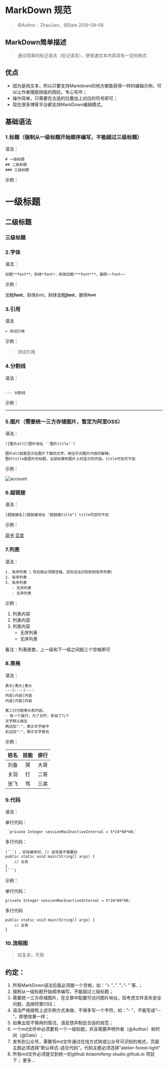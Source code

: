 # MarkDown 规范
> @Author：ZhaoJian，@Date 2019-09-08


## MarkDown简单描述
> 通过简单的标记语法（标记语言），使普通文本内容具有一定的格式


## 优点
- 因为是纯文本，所以只要支持Markdown的地方都能获得一样的编辑示例，可以让作者摆脱排版的困扰，专心写作；
- 操作简单，只需要在合适的位置加上对应的符号即可；
- 现在很多博客平台都支持MarkDown编辑模式。


## 基础语法
### 1.标题（强制从一级标题开始顺序编写，不能超过三级标题）

语法：
```
# 一级标题
## 二级标题
### 三级标题
```
示例：
# 一级标题
## 二级标题
### 三级标题

### 2.字体

语法：
```
加粗**font**，斜体*font*，斜体加粗***font***，删除~~font~~
```
示例：

加粗**font**，斜体*font*，斜体加粗***font***，删除~~font~~


### 3.引用

语法
```
> 测试引用
```
示例：
> 测试引用



### 4.分割线

语法：
```

--- 分割线
```
示例：

---




### 5.图片（需要统一三方存储图片，暂定为阿里OSS）

语法：
```
![图片alt](图片地址 ''图片title'')

图片alt就是显示在图片下面的文字，相当于对图片内容的解释。
图片title是图片的标题，当鼠标移到图片上时显示的内容。title可加可不加
```

示例：

![account](https://xmf-studio.oss-cn-beijing.aliyuncs.com/home/wmf-studio/md-file-upload/test-file/%E8%B4%A6%E5%8F%B7%E7%B3%BB%E7%BB%9F%E6%9E%B6%E6%9E%84%E5%9B%BE.PNG "账户系统")

### 6.超链接

语法：
```
[超链接名](超链接地址 "超链接title") title可加可不加
```

示例：

[简书](http://jianshu.com)
[百度](http://baidu.com)

### 7.列表

语法：

```
1. 有序列表（.号后面必须跟空格，否则没法识别到四有序列表）
2. 有序列表
3. 有序列表
   - 无序列表
   - 无序列表
```


示例：

1. 列表内容
2. 列表内容
3. 列表内容
   - 无序列表
   - 无序列表

备注：列表嵌套，上一级和下一级之间敲三个空格即可

### 8.表格

语法：
```
表头|表头|表头
---|:--:|---:
内容|内容|内容
内容|内容|内容

第二行分割表头和内容。
- 有一个就行，为了对齐，多加了几个
文字默认居左
两边加":"，表示文字居中
右边加":"，表示文字居右
```
示例：

姓名|技能|排行
--|:--:|--:
刘备|哭|大哥
关羽|打|二哥
张飞|骂|三弟


### 9.代码 

语法：

单行代码：
```
 `private Integer sessionMaxInactiveInterval = 5*24*60*60;` 
```

多行代码：
```
(```) ，实际编写时，() 括号是不需要的
public static void main(String[] args) {
    // 业务
}
(```)
```
示例：

单行代码：

 `private Integer sessionMaxInactiveInterval = 5*24*60*60;` 

多行代码
```
public static void main(String[] args) {
    // 业务
}
```


### 10.流程图
> 较复杂，不用


## 约定：
1. 所有MarkDown语法后面必须跟一个空格，如：”> ”、”. ”、”- ” 等..；
2. 强制从一级标题开始顺序编写，不能超过三级标题；
3. 需要统一三方存储图片，在文章中配置可访问图片地址，现考虑文件丢失安全问题，选择阿里OSS；
4. 语法严格按照上述示例方式来做，不得多写一个字符，如：”- ”，不能写成”-- ”，即使效果一样；
5. 如果出现不够用的情况，请反馈并制定合适的规范；
6. 一个md文件中必须要有一个一级标题，并且需要声明作者（@Author）和时间（@Date） ;
7. 发布到公众号，需要将md文件通过在线方式转成公众号可识别的格式，页面主题必须选择”默认样式-适合代码“，代码主题必须选择”atelier-forest-light“
8. 所有md文件必须提交到统一的github 》xiaomifeng-studio.github.io 项目下；
更多...


